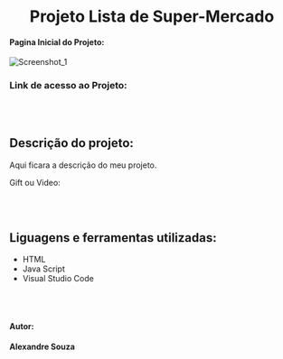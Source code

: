 <h1 align="center">Projeto Lista de Super-Mercado</h1>

#### Pagina Inicial do Projeto:
![Screenshot_1](https://github.com/alexandre-souza10/lista.github.io/assets/74196527/940905a6-5fac-4661-b03d-5539993d4daf)

### Link de acesso ao Projeto:

<br></br>
## Descrição do projeto:
Aqui ficara a descrição do meu projeto.

Gift ou Video:

<br></br>
## Liguagens e ferramentas utilizadas:
- HTML
- Java Script
- Visual Studio Code

<br></br>

#### Autor: 
**Alexandre Souza**

